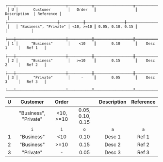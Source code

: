 ```text
 ┌───┬───────────────────────┬───────────╥──────────────────╥───────────────┬───────────┐
 │ U │       Customer        │   Order   ║                  ║  Description  │ Reference │
 │   ├───────────────────────┼───────────╫──────────────────╫───────────────┼───────────┤
 │   │ "Business", "Private" │ <10, >=10 ║ 0.05, 0.10, 0.15 ║               │           │
 ╞═══╪═══════════════════════╪═══════════╬══════════════════╬═══════════════╪═══════════╡
 │ 1 │      "Business"       │    <10    ║       0.10       ║    Desc 1     │   Ref 1   │
 ├───┼───────────────────────┼───────────╫──────────────────╫───────────────┼───────────┤
 │ 2 │      "Business"       │   >=10    ║       0.15       ║    Desc 2     │   Ref 2   │
 ├───┼───────────────────────┼───────────╫──────────────────╫───────────────┼───────────┤
 │ 3 │       "Private"       │     -     ║       0.05       ║    Desc 3     │   Ref 3   │
 └───┴───────────────────────┴───────────╨──────────────────╨───────────────┴───────────┘
```

| U |       Customer        |   Order   |                  | Description | Reference |
|:-:|:---------------------:|:---------:|:----------------:|:-----------:|:---------:|
|   | "Business", "Private" | <10, >=10 | 0.05, 0.10, 0.15 |             |           |
|   |          `i`          |    `i`    |       `o`        |     `a`     |    `a`    |
| 1 |      "Business"       |    <10    |       0.10       |   Desc 1    |   Ref 1   |
| 2 |      "Business"       |   >=10    |       0.15       |   Desc 2    |   Ref 2   |
| 3 |       "Private"       |     -     |       0.05       |   Desc 3    |   Ref 3   |
